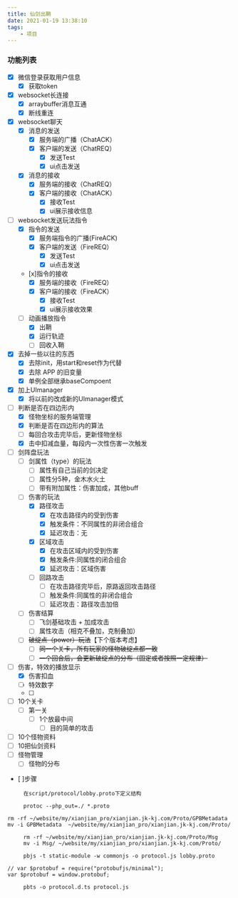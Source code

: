 ```yaml
---
title: 仙剑出鞘
date: 2021-01-19 13:38:10
tags: 
    - 项目 
---
```


### 功能列表
 - [x] 微信登录获取用户信息
     - [x] 获取token
 - [x] websocket长连接
     - [x] arraybuffer消息互通
     - [x] 断线重连
 - [x] websocket聊天
     - [x] 消息的发送
         - [x] 服务端的广播（ChatACK）
         - [x] 客户端的发送（ChatREQ）
             - [x] 发送Test
             - [x] ui点击发送
     - [x] 消息的接收
         - [x] 服务端的接收（ChatREQ）
         - [x] 客户端的接收（ChatACK）
             - [x] 接收Test
             - [x] ui展示接收信息
 - [ ] websocket发送玩法指令
     - [x] 指令的发送
         - [x] 服务端指令的广播(FireACK)
         - [x] 客户端的发送（FireREQ）
             - [x] 发送Test
             - [x] ui点击发送
     - [x]指令的接收
         - [x] 服务端的接收（FireREQ）
         - [x] 客户端的接收（FireACK）
             - [x] 接收Test
             - [x] ui展示接收效果
    - [ ] 动画播放指令
        - [x] 出鞘
        - [x] 运行轨迹
        - [ ] 回收入鞘
 - [x] 去掉一些以往的东西
     - [x] 去除init，用start和reset作为代替
     - [x] 去除 APP 的旧变量
     - [x] 单例全部继承baseCompoent
 - [x] 加上UImanager
     - [x] 将以前的改成新的UImanager模式
 - [ ] 判断是否在四边形内
     - [x] 怪物坐标的服务端管理
     - [x] 判断是否在四边形内的算法
     - [ ] 每回合攻击完毕后，更新怪物坐标
     - [x] 击中扣减血量，每段内一次性伤害一次触发
 - [ ] 剑阵盘玩法
     - [ ] 剑属性（type）的玩法
         - [ ] 属性有自己当前的剑决定
         - [ ] 属性分5种，金木水火土
         - [ ] 带有附加属性：伤害加成，其他buff
     - [ ] 伤害的玩法
         - [x] 路径攻击
             - [x] 在攻击路径内的受到伤害
             - [x] 触发条件：不同属性的非闭合组合
             - [x] 延迟攻击：无
         - [x] 区域攻击
             - [x] 在攻击区域内的受到伤害
             - [x] 触发条件:同属性的闭合组合
             - [x] 延迟攻击：区域伤害
         - [ ] 回路攻击
             - [ ] 在攻击路径完毕后，原路返回攻击路径
             - [ ] 触发条件:同属性的非闭合组合
             - [ ] 延迟攻击：路径攻击加倍
     - [ ] 伤害结算
         - [ ] 飞剑基础攻击 + 加成攻击
         - [ ] 属性攻击（相克不叠加，克制叠加）
     - [ ] ~~破绽点（power）玩法~~【下个版本考虑】
         - [ ] ~~同一个关卡，所有玩家的怪物破绽点都一致~~
         - [ ] ~~一个回合后，会更新破绽点的分布（固定或者按照一定规律）~~
 - [ ] 伤害，特效的播放显示
     - [x] 伤害扣血
     - [ ] 特效数字
     - [ ] 
 

 - [ ] 10个关卡
     - [ ] 第一关
         - [ ] 1个放最中间
             - [ ] 目的简单的攻击
 - [ ] 10个怪物资料
 - [ ] 10把仙剑资料
 - [ ] 怪物管理
     - [ ] 怪物的分布

 - [ ]步骤
 
```
     在script/protocol/lobby.proto下定义结构
```
```
     protoc --php_out=./ *.proto
```
```
rm -rf ~/website/my/xianjian_pro/xianjian.jk-kj.com/Proto/GPBMetadata
mv -i GPBMetadata  ~/website/my/xianjian_pro/xianjian.jk-kj.com/Proto/
```
```
     rm -rf ~/website/my/xianjian_pro/xianjian.jk-kj.com/Proto/Msg
     mv -i Msg/ ~/website/my/xianjian_pro/xianjian.jk-kj.com/Proto/
```
```
     pbjs -t static-module -w commonjs -o protocol.js lobby.proto
```
```
// var $protobuf = require("protobufjs/minimal");
var $protobuf = window.protobuf;
```
```
     pbts -o protocol.d.ts protocol.js
```